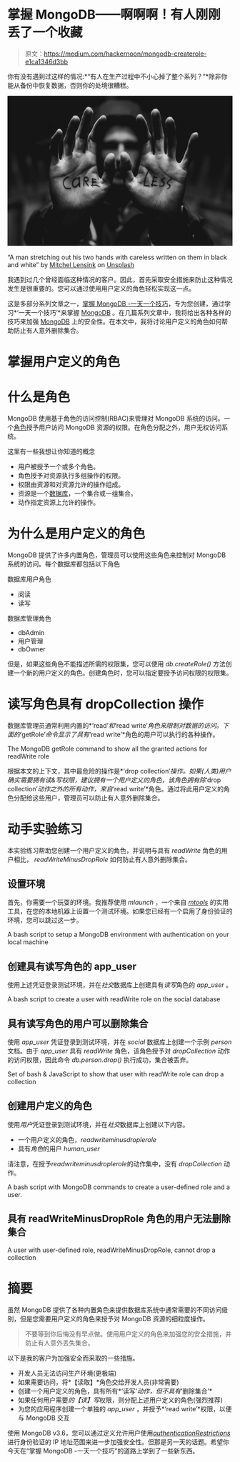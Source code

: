# 掌握 MongoDB——啊啊啊！有人刚刚丢了一个收藏

> 原文：<https://medium.com/hackernoon/mongodb-createrole-e1ca1346d3bb>

你有没有遇到过这样的情况:*“有人在生产过程中不小心掉了整个系列？”*除非你能从备份中恢复数据，否则你的处境很糟糕。

![](img/89c3c366e9870955c6d07c1fbe06446c.png)

“A man stretching out his two hands with careless written on them in black and white” by [Mitchel Lensink](https://unsplash.com/@lensinkmitchel?utm_source=medium&utm_medium=referral) on [Unsplash](https://unsplash.com?utm_source=medium&utm_medium=referral)

我遇到过几个曾经面临这种情况的客户。因此，首先采取安全措施来防止这种情况发生是很重要的。您可以通过使用用户定义的角色轻松实现这一点。

这是多部分系列文章之一，[掌握 MongoDB -一天一个技巧](/p/mastering-mongodb-5544e16df023)，专为您创建，通过学习*‘一天一个技巧’*来掌握 [MongoDB](https://www.mongodb.com) 。在几篇系列文章中，我将给出各种各样的技巧来加强 [MongoDB](https://hackernoon.com/tagged/mongodb) 上的安全性。在本文中，我将讨论用户定义的角色如何帮助防止有人意外删除集合。

# 掌握用户定义的角色

# 什么是角色

MongoDB 使用基于角色的访问控制(RBAC)来管理对 MongoDB 系统的访问。一个[角色](https://docs.mongodb.com/manual/tutorial/manage-users-and-roles/#create-a-user-defined-role)授予用户访问 MongoDB 资源的权限。在角色分配之外，用户无权访问系统。

这里有一些我想让你知道的概念

*   用户被授予一个或多个角色。
*   角色授予对资源执行多组操作的权限。
*   权限由资源和对资源允许的操作组成。
*   资源是一个[数据库](https://hackernoon.com/tagged/database)，一个集合或一组集合。
*   动作指定资源上允许的操作。

# 为什么是用户定义的角色

MongoDB 提供了许多内置角色，管理员可以使用这些角色来控制对 MongoDB 系统的访问。每个数据库都包括以下角色

数据库用户角色

*   阅读
*   读写

数据库管理角色

*   dbAdmin
*   用户管理
*   dbOwner

但是，如果这些角色不能描述所需的权限集，您可以使用 *db.createRole()* 方法创建一个新的用户定义的角色。创建角色时，您可以指定要授予访问权限的权限集。

# 读写角色具有 dropCollection 操作

数据库管理员通常利用内置的*‘read’*和*‘read write’*角色来限制对数据的访问。下面的*‘getRole’*命令显示了具有*‘read write’*角色的用户可以执行的各种操作。

The MongoDB getRole command to show all the granted actions for readWrite role

根据本文的上下文，其中最危险的操作是*‘drop collection’*操作。如果(人类)用户确实需要拥有读&写权限，建议拥有一个用户定义的角色，该角色拥有除*‘drop collection’*动作之外的所有动作，来自*‘read write’*角色。通过将此用户定义的角色分配给这些用户，管理员可以防止有人意外删除集合。

# 动手实验练习

本实验练习帮助您创建一个用户定义的角色，并说明与具有 *readWrite* 角色的用户相比， *readWriteMinusDropRole* 如何防止有人意外删除集合。

## 设置环境

首先，你需要一个玩耍的环境。我推荐使用 *mlaunch* ，一个来自 [*mtools*](https://github.com/rueckstiess/mtools) 的实用工具，在您的本地机器上设置一个测试环境。如果您已经有一个启用了身份验证的环境，您可以跳过这一步。

A bash script to setup a MongoDB environment with authentication on your local machine

## 创建具有读写角色的 app_user

使用上述凭证登录测试环境，并在*社交*数据库上创建具有*读写*角色的 *app_user* 。

A bash script to create a user with readWrite role on the social database

## 具有读写角色的用户可以删除集合

使用 *app_user* 凭证登录到测试环境，并在 *social* 数据库上创建一个示例 *person* 文档。由于 *app_user* 具有 *readWrite* 角色，该角色授予对 *dropCollection* 动作的访问权限，因此命令 *db.person.drop()* 执行成功，集合被丢弃。

Set of bash & JavaScript to show that user with readWrite role can drop a collection

## 创建用户定义的角色

使用*用户*凭证登录到测试环境，并在*社交*数据库上创建以下内容。

*   一个用户定义的角色，*readwriteminusdroplerole*
*   具有*角色*的用户 *human_user*

请注意，在授予*readwriteminusdroplerole*的动作集中，没有 *dropCollection* 动作。

A bash script with MongoDB commands to create a user-defined role and a user.

## 具有 readWriteMinusDropRole 角色的用户无法删除集合

A user with user-defined role, readWriteMinusDropRole, cannot drop a collection

# 摘要

虽然 MongoDB 提供了各种内置角色来提供数据库系统中通常需要的不同访问级别，但是您需要用户定义的角色来授予对 MongoDB 资源的细粒度操作。

> 不要等到你后悔没有早点做。使用用户定义的角色来加强您的安全措施，并防止有人意外丢失集合。

以下是我的客户为加强安全而采取的一些措施。

*   开发人员无法访问生产环境(更极端)
*   如果需要访问，将*【读取】*角色交给开发人员(非常需要)
*   创建一个用户定义的角色，具有所有*‘读写’*动作，但不具有*‘删除集合’*
*   如果任何用户需要*的【读】写*权限，则分配上述用户定义的角色(强烈推荐)
*   为您的应用程序创建一个单独的 *app_user* ，并授予*‘read write’*权限，以便与 MongoDB 交互

使用 MongoDB v3.6，您可以通过定义允许用户使用[*authenticationRestrictions*](https://docs.mongodb.com/manual/reference/method/db.createUser/#authentication-restrictions)进行身份验证的 IP 地址范围来进一步加强安全性。但那是另一天的话题。希望你今天在“掌握 MongoDB -一天一个技巧”的道路上学到了一些新东西。